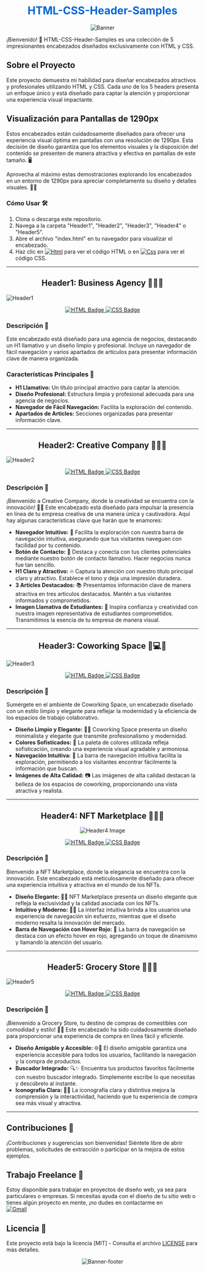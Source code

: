 <h1 align="center" style="color: #0366d6;">
  HTML-CSS-Header-Samples
</h1>

<p align="center">
  <img src="banner.png" alt="Banner">
</p>


¡Bienvenido! 🚀 HTML-CSS-Header-Samples es una colección de 5 impresionantes encabezados diseñados exclusivamente con HTML y CSS.

## Sobre el Proyecto

Este proyecto demuestra mi habilidad para diseñar encabezados atractivos y profesionales utilizando HTML y CSS. Cada uno de los 5 headers presenta un enfoque único y está diseñado para captar la atención y proporcionar una experiencia visual impactante.

## Visualización para Pantallas de 1290px

Estos encabezados están cuidadosamente diseñados para ofrecer una experiencia visual óptima en pantallas con una resolución de 1290px. Esta decisión de diseño garantiza que los elementos visuales y la disposición del contenido se presenten de manera atractiva y efectiva en pantallas de este tamaño. 🖥️

Aprovecha al máximo estas demostraciones explorando los encabezados en un entorno de 1290px para apreciar completamente su diseño y detalles visuales. 🌈✨

### Cómo Usar 🛠️

1. Clona o descarga este repositorio.
2. Navega a la carpeta "Header1", "Header2", "Header3", "Header4" o "Header5".
3. Abre el archivo "index.html" en tu navegador para visualizar el encabezado.
4. Haz clic en [![Html](https://img.shields.io/badge/HTML-white?style=for-the-badge&logo=html5&logoColor=white&labelColor=black&color=%23E34F26)]() para ver el código HTML o en [![Css](https://img.shields.io/badge/css-white?style=for-the-badge&logo=css3&logoColor=white&labelColor=black&color=blue)]() para ver el código CSS.

---
<h2 align="center">
  Header1: Business Agency 🏢💼✨
</h2>

![Header1](Header1/img/Business_Agency.png)

<p align="center">
  <a href="Header1/index.html">
    <img src="https://img.shields.io/badge/HTML-white?style=for-the-badge&logo=html5&logoColor=white&labelColor=black&color=%23E34F26" alt="HTML Badge">
  </a>
  <a href="Header1/style.css">
    <img src="https://img.shields.io/badge/css-white?style=for-the-badge&logo=css3&logoColor=white&labelColor=black&color=blue" alt="CSS Badge">
  </a>
</p>

### Descripción 📝

Este encabezado está diseñado para una agencia de negocios, destacando un H1 llamativo y un diseño limpio y profesional. Incluye un navegador de fácil navegación y varios apartados de artículos para presentar información clave de manera organizada.

### Características Principales 🌟

- **H1 Llamativo:** Un título principal atractivo para captar la atención.
- **Diseño Profesional:** Estructura limpia y profesional adecuada para una agencia de negocios.
- **Navegador de Fácil Navegación:** Facilita la exploración del contenido.
- **Apartados de Articles:** Secciones organizadas para presentar información clave.

---

<h2 align="center">
  Header2: Creative Company 🎨💡🚀
</h2>


![Header2](Header2/img/Creative_Company.png)

<p align="center">
  <a href="Header2/index.html">
    <img src="https://img.shields.io/badge/HTML-white?style=for-the-badge&logo=html5&logoColor=white&labelColor=black&color=%23E34F26" alt="HTML Badge">
  </a>
  <a href="Header2/style.css">
    <img src="https://img.shields.io/badge/css-white?style=for-the-badge&logo=css3&logoColor=white&labelColor=black&color=blue" alt="CSS Badge">
  </a>
</p>


### Descripción 📝

¡Bienvenido a Creative Company, donde la creatividad se encuentra con la innovación! 🎨✨ Este encabezado está diseñado para impulsar la presencia en línea de tu empresa creativa de una manera única y cautivadora. Aquí hay algunas características clave que harán que te enamores:

- **Navegador Intuitivo:** 🚀 Facilita la exploración con nuestra barra de navegación intuitiva, asegurando que tus visitantes naveguen con facilidad por tu contenido.
- **Botón de Contacto:** 💬 Destaca y conecta con tus clientes potenciales mediante nuestro botón de contacto llamativo. Hacer negocios nunca fue tan sencillo.
- **H1 Claro y Atractivo:** 🔥 Captura la atención con nuestro título principal claro y atractivo. Establece el tono y deja una impresión duradera.
- **3 Articles Destacados:** 📚 Presentamos información clave de manera atractiva en tres artículos destacados. Mantén a tus visitantes informados y comprometidos.
- **Imagen Llamativa de Estudiantes:** 🌟 Inspira confianza y creatividad con nuestra imagen representativa de estudiantes comprometidos. Transmitimos la esencia de tu empresa de manera visual.

---

<h2 align="center">
  Header3: Coworking Space 🏢💻✨
</h2>


![Header3](Header3/img/Coworking_Space.png)

<p align="center">
  <a href="Header3/index.html">
    <img src="https://img.shields.io/badge/HTML-white?style=for-the-badge&logo=html5&logoColor=white&labelColor=black&color=%23E34F26" alt="HTML Badge">
  </a>
  <a href="Header3/style.css">
    <img src="https://img.shields.io/badge/css-white?style=for-the-badge&logo=css3&logoColor=white&labelColor=black&color=blue" alt="CSS Badge">
  </a>
</p>


### Descripción 📝

Sumérgete en el ambiente de Coworking Space, un encabezado diseñado con un estilo limpio y elegante para reflejar la modernidad y la eficiencia de los espacios de trabajo colaborativo.

- **Diseño Limpio y Elegante:** 💼✨ Coworking Space presenta un diseño minimalista y elegante que transmite profesionalismo y modernidad.
- **Colores Sofisticados:** 🎨 La paleta de colores utilizada refleja sofisticación, creando una experiencia visual agradable y armoniosa.
- **Navegación Intuitiva:** 🚀 La barra de navegación intuitiva facilita la exploración, permitiendo a los visitantes encontrar fácilmente la información que buscan.
- **Imágenes de Alta Calidad:** 📷 Las imágenes de alta calidad destacan la belleza de los espacios de coworking, proporcionando una vista atractiva y realista.

---

<h2 align="center">
  Header4: NFT Marketplace 💎🚀🎨
</h2>


<p align="center">
  <img src="Header4/img/NFT_Marketplace.png" alt="Header4 Image">
</p>


<p align="center">
  <a href="Header4/index.html">
    <img src="https://img.shields.io/badge/HTML-white?style=for-the-badge&logo=html5&logoColor=white&labelColor=black&color=%23E34F26" alt="HTML Badge">
  </a>
  <a href="Header4/style.css">
    <img src="https://img.shields.io/badge/css-white?style=for-the-badge&logo=css3&logoColor=white&labelColor=black&color=blue" alt="CSS Badge">
  </a>
</p>


### Descripción 📝

Bienvenido a NFT Marketplace, donde la elegancia se encuentra con la innovación. Este encabezado está meticulosamente diseñado para ofrecer una experiencia intuitiva y atractiva en el mundo de los NFTs.

- **Diseño Elegante:** 💎✨ NFT Marketplace presenta un diseño elegante que refleja la exclusividad y la calidad asociada con los NFTs.
- **Intuitivo y Moderno:** 🚀💡 La interfaz intuitiva brinda a los usuarios una experiencia de navegación sin esfuerzo, mientras que el diseño moderno resalta la innovación del mercado.
- **Barra de Navegación con Hover Rojo:** 🚨 La barra de navegación se destaca con un efecto hover en rojo, agregando un toque de dinamismo y llamando la atención del usuario.

---

<h2 align="center">
  Header5: Grocery Store 🛒🍏🍓
</h2>


![Header5](Header5/img/Grocery_Store.png) 

<p align="center">
  <a href="Header5/index.html">
    <img src="https://img.shields.io/badge/HTML-white?style=for-the-badge&logo=html5&logoColor=white&labelColor=black&color=%23E34F26" alt="HTML Badge">
  </a>
  <a href="Header5/style.css">
    <img src="https://img.shields.io/badge/css-white?style=for-the-badge&logo=css3&logoColor=white&labelColor=black&color=blue" alt="CSS Badge">
  </a>
</p>


### Descripción 📝

¡Bienvenido a Grocery Store, tu destino de compras de comestibles con comodidad y estilo! 🛒🍏 Este encabezado ha sido cuidadosamente diseñado para proporcionar una experiencia de compra en línea fácil y eficiente.

- **Diseño Amigable y Accesible:** 🌐💙 El diseño amigable garantiza una experiencia accesible para todos los usuarios, facilitando la navegación y la compra de productos.
- **Buscador Integrado:** 🔍✨ Encuentra tus productos favoritos fácilmente con nuestro buscador integrado. Simplemente escribe lo que necesitas y descúbrelo al instante.
- **Iconografía Clara:** 🌈💡 La iconografía clara y distintiva mejora la comprensión y la interactividad, haciendo que tu experiencia de compra sea más visual y atractiva.

---

## Contribuciones 🤝

¡Contribuciones y sugerencias son bienvenidas! Siéntete libre de abrir problemas, solicitudes de extracción o participar en la mejora de estos ejemplos.

## Trabajo Freelance 💼

Estoy disponible para trabajar en proyectos de diseño web, ya sea para particulares o empresas. Si necesitas ayuda con el diseño de tu sitio web o tienes algún proyecto en mente, ¡no dudes en contactarme en 
<br>
[![Gmail](https://img.shields.io/badge/Email%20personal-white?style=for-the-badge&logo=gmail&logoColor=white&label=ferrancolllopez%40gmail.com&labelColor=black&color=%23EA4335)](mailto:ferrancolllopez@gmail.com)


## Licencia 📜

Este proyecto está bajo la licencia [MIT] - Consulta el archivo [LICENSE](LICENSE) para más detalles.

<p align="center">
  <img src="banner-footer.png" alt="Banner-footer">
</p>
